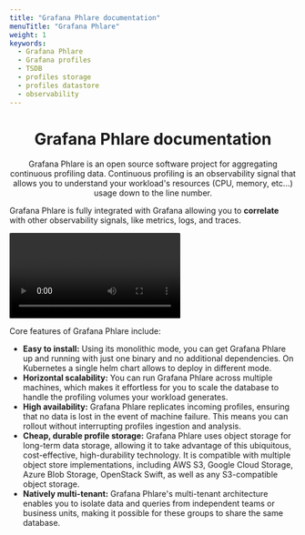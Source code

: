 ```yaml
---
title: "Grafana Phlare documentation"
menuTitle: "Grafana Phlare"
weight: 1
keywords:
  - Grafana Phlare
  - Grafana profiles
  - TSDB
  - profiles storage
  - profiles datastore
  - observability
---
```

<h1 align="center">Grafana Phlare documentation</h1>

[//TODO]: <> (Add logo once read)

<p align="center">Grafana Phlare is an open source software project for aggregating continuous profiling data. Continuous profiling is an
observability signal that allows you to understand your workload's resources (CPU, memory, etc...) usage down to the line number.</p>

Grafana Phlare is fully integrated with Grafana allowing you to **correlate** with other observability signals, like metrics, logs, and traces.

<video style="border-radius: 1%" autoplay loop>
  <source src="ui.webm" type="video/webm">
</video>

Core features of Grafana Phlare include:

- **Easy to install:** Using its monolithic mode, you can get Grafana Phlare up and
  running with just one binary and no additional dependencies. On Kubernetes a single helm chart
  allows to deploy in different mode.
- **Horizontal scalability:**  You can run Grafana Phlare
   across multiple machines, which makes it effortless for you to scale the database to handle the profiling volumes your workload generates.
- **High availability:** Grafana Phlare replicates incoming profiles, ensuring that
  no data is lost in the event of machine failure. This means you can rollout without
  interrupting profiles ingestion and analysis.
- **Cheap, durable profile storage:** Grafana Phlare uses object storage for long-term data storage,
  allowing it to take advantage of this ubiquitous, cost-effective, high-durability technology.
  It is compatible with multiple object store implementations, including AWS S3,
  Google Cloud Storage, Azure Blob Storage, OpenStack Swift, as well as any S3-compatible object storage.
- **Natively multi-tenant:** Grafana Phlare's multi-tenant architecture enables you
  to isolate data and queries from independent teams or business units, making it
  possible for these groups to share the same database.
